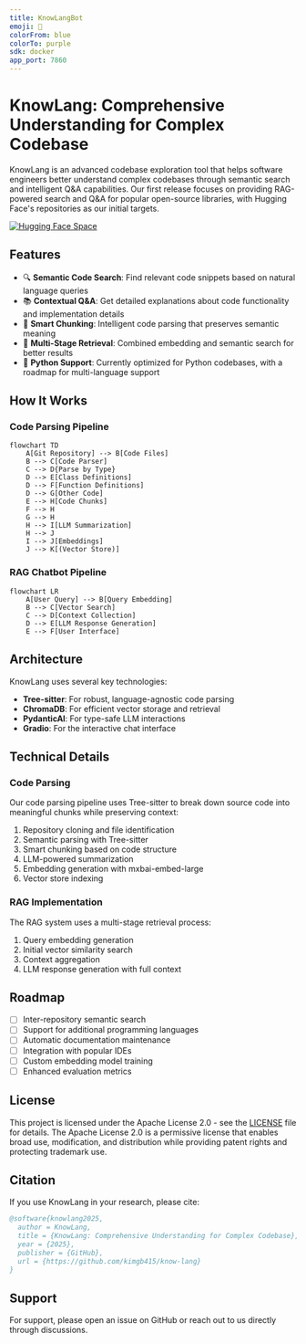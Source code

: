 ```yaml
---
title: KnowLangBot
emoji: 🤖
colorFrom: blue
colorTo: purple
sdk: docker
app_port: 7860
---
```


# KnowLang: Comprehensive Understanding for Complex Codebase

KnowLang is an advanced codebase exploration tool that helps software engineers better understand complex codebases through semantic search and intelligent Q&A capabilities. Our first release focuses on providing RAG-powered search and Q&A for popular open-source libraries, with Hugging Face's repositories as our initial targets.

[![Hugging Face Space](https://img.shields.io/badge/🤗%20Hugging%20Face-Space-blue)](https://huggingface.co/spaces/gabykim/KnowLang_Transformers_Demo)

## Features

- 🔍 **Semantic Code Search**: Find relevant code snippets based on natural language queries
- 📚 **Contextual Q&A**: Get detailed explanations about code functionality and implementation details
- 🎯 **Smart Chunking**: Intelligent code parsing that preserves semantic meaning
- 🔄 **Multi-Stage Retrieval**: Combined embedding and semantic search for better results
- 🐍 **Python Support**: Currently optimized for Python codebases, with a roadmap for multi-language support

## How It Works

### Code Parsing Pipeline

```mermaid
flowchart TD
    A[Git Repository] --> B[Code Files]
    B --> C[Code Parser]
    C --> D{Parse by Type}
    D --> E[Class Definitions]
    D --> F[Function Definitions]
    D --> G[Other Code]
    E --> H[Code Chunks]
    F --> H
    G --> H
    H --> I[LLM Summarization]
    H --> J
    I --> J[Embeddings]
    J --> K[(Vector Store)]
```

### RAG Chatbot Pipeline

```mermaid
flowchart LR
    A[User Query] --> B[Query Embedding]
    B --> C[Vector Search]
    C --> D[Context Collection]
    D --> E[LLM Response Generation]
    E --> F[User Interface]
```

## Architecture

KnowLang uses several key technologies:

- **Tree-sitter**: For robust, language-agnostic code parsing
- **ChromaDB**: For efficient vector storage and retrieval
- **PydanticAI**: For type-safe LLM interactions
- **Gradio**: For the interactive chat interface

## Technical Details

### Code Parsing

Our code parsing pipeline uses Tree-sitter to break down source code into meaningful chunks while preserving context:

1. Repository cloning and file identification
2. Semantic parsing with Tree-sitter
3. Smart chunking based on code structure
4. LLM-powered summarization
5. Embedding generation with mxbai-embed-large
6. Vector store indexing

### RAG Implementation

The RAG system uses a multi-stage retrieval process:

1. Query embedding generation
2. Initial vector similarity search
3. Context aggregation
4. LLM response generation with full context


## Roadmap

- [ ] Inter-repository semantic search
- [ ] Support for additional programming languages
- [ ] Automatic documentation maintenance
- [ ] Integration with popular IDEs
- [ ] Custom embedding model training
- [ ] Enhanced evaluation metrics

## License

This project is licensed under the Apache License 2.0 - see the [LICENSE](LICENSE) file for details. The Apache License 2.0 is a permissive license that enables broad use, modification, and distribution while providing patent rights and protecting trademark use.

## Citation

If you use KnowLang in your research, please cite:

```bibtex
@software{knowlang2025,
  author = KnowLang,
  title = {KnowLang: Comprehensive Understanding for Complex Codebase},
  year = {2025},
  publisher = {GitHub},
  url = {https://github.com/kimgb415/know-lang}
}
```

## Support

For support, please open an issue on GitHub or reach out to us directly through discussions.
